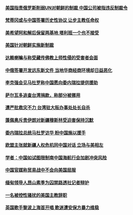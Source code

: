 #### [美国指责俄罗斯削弱UN对朝鲜的制裁  中国公司被指违反制裁令](../pages/z__yoerrvp/4572820.md) 

#### [梵蒂冈或与中国签署历史性协议 让步主教任命权](../pages/z__yoerrvp/4572382.md) 

#### [美希望阿和解后保留两基地 塔利班一个也不接受](../pages/z__yoerrvp/4572350.md) 

#### [美国针对朝鲜实施新制裁](../pages/z__yoerrvp/4572078.md) 

#### [达赖喇嘛与称受藏传佛教上师性侵的受害者会面](../pages/z__yoerrvp/4571859.md) 

#### [中俄签署开发远东新文件 当地华商经商环境却日益恶化](../pages/z__yoerrvp/4571838.md) 

#### [李克强会见马杜罗称中国愿向委内瑞拉提供援助 ](../pages/z__yoerrvp/4571804.md) 

#### [萨尔瓦多追查台湾捐款，称部分被挪用](../pages/z__yoerrvp/4571699.md) 

#### [遭严批救灾不力  台湾驻大阪办事处处长自杀](../pages/z__yoerrvp/4571558.md) 

#### [蓬佩奥斥责伊朗对新疆穆斯林受迫害保持沉默     ](../pages/z__yoerrvp/4571531.md) 

#### [委内瑞拉总统马杜罗访华 盼中国施以援手](../pages/z__yoerrvp/4571521.md) 

#### [欧盟主张就新疆人权危机同中国对话 立场与美相左](../pages/z__yoerrvp/4571517.md) 

#### [学者：中国如试图限制南中国海航行会加剧冲突风险](../pages/z__yoerrvp/4571399.md) 

#### [中国官媒称贸易战中不会向美国屈服](../pages/z__yoerrvp/4571350.md) 

#### [缅甸领导人昂山素季为囚禁路透社记者辩护](../pages/z__yoerrvp/4571322.md) 

#### [一名被控性骚扰的美国主教辞职](../pages/z__yoerrvp/4570821.md) 

#### [英国歌手黎波上海首开唱  歌迷遭安保方暴力维稳](../pages/z__yoerrvp/4570721.md) 

